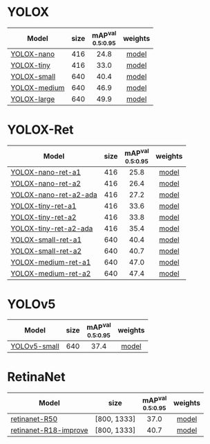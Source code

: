 # YOLOX 
|Model  | size |mAP<sup>val<br>0.5:0.95 | weights |
| ------|:---: | :---:                  | :---:   |
|[YOLOX-nano](https://github.com/ModelTC/EOD/blob/main/configs/det/yolox/yolox_nano.yaml)|416  |24.8 | [model](https://github.com/ModelTC/EOD/releases/download/0.0.1/yolox_nano.pth) |
|[YOLOX-tiny](https://github.com/ModelTC/EOD/blob/main/configs/det/yolox/yolox_tiny.yaml)    |416  |33.0 | [model](https://github.com/ModelTC/EOD/releases/download/0.0.1/yolox_tiny.pth) |
|[YOLOX-small](https://github.com/ModelTC/EOD/blob/main/configs/det/yolox/yolox_small.yaml)   |640  |40.4 | [model](https://github.com/ModelTC/EOD/releases/download/0.0.1/yolox_small.pth) |
|[YOLOX-medium](https://github.com/ModelTC/EOD/blob/main/configs/det/yolox/yolox_medium.yaml)  |640  |46.9 | [model](https://github.com/ModelTC/EOD/releases/download/0.0.1/yolox_medium.pth) |
|[YOLOX-large](https://github.com/ModelTC/EOD/blob/main/configs/det/yolox/yolox_large.yaml)   |640  |49.9 | [model](https://github.com/ModelTC/EOD/releases/download/0.0.1/yolox_large.pth) |


# YOLOX-Ret
|Model  | size |mAP<sup>val<br>0.5:0.95 | weights |
| ------|:---: | :---:                  | :---:   |
|[YOLOX-nano-ret-a1](https://github.com/ModelTC/EOD/blob/main/configs/det/retiannet/yolox_n_ret_a1_comloc.yaml)|416  |25.8 | [model](https://github.com/ModelTC/EOD/releases/download/0.1.0/yolox_n_ret_a1.pth) |
|[YOLOX-nano-ret-a2](https://github.com/ModelTC/EOD/blob/main/configs/det/retiannet/yolox_n_ret_a2_comloc.yaml)|416  |26.4 | [model](https://github.com/ModelTC/EOD/releases/download/0.1.0/yolox_n_ret_a2.pth) |
|[YOLOX-nano-ret-a2-ada](https://github.com/ModelTC/EOD/blob/main/configs/det/retinanet/yolox_n_ret_a1_comloc_ada.yaml)|416  |27.2 | [model](https://github.com/ModelTC/EOD/releases/download/0.1.0/yolox_n_ret_a2_ada.pth) |
|[YOLOX-tiny-ret-a1](https://github.com/ModelTC/EOD/blob/main/configs/det/retinanet/yolox_t_ret_a1_comloc.yaml)    |416  |33.6 | [model](https://github.com/ModelTC/EOD/releases/download/0.1.0/yolox_t_ret_a1.pth) |
|[YOLOX-tiny-ret-a2](https://github.com/ModelTC/EOD/blob/main/configs/det/retinanet/yolox_t_ret_a2_comloc.yaml)    |416  |33.8 | [model](https://github.com/ModelTC/EOD/releases/download/0.1.0/yolox_t_ret_a2.pth) |
|[YOLOX-tiny-ret-a2-ada](https://github.com/ModelTC/EOD/blob/main/configs/det/retinanet/yolox_t_ret_a2_comloc_ada.yaml)    |416  |35.4 | [model](https://github.com/ModelTC/EOD/releases/download/0.1.0/yolox_t_ret_a2_ada.pth) |
|[YOLOX-small-ret-a1](https://github.com/ModelTC/EOD/blob/main/configs/det/retinanet/yolox_s_ret_a1_comloc.yaml)   |640  |40.4 | [model](https://github.com/ModelTC/EOD/releases/download/0.1.0/yolox_s_ret_a1.pth) |
|[YOLOX-small-ret-a2](https://github.com/ModelTC/EOD/blob/main/configs/det/retinanet/yolox_s_ret_a2_comloc.yaml)   |640  |40.7 | [model](https://github.com/ModelTC/EOD/releases/download/0.1.0/yolox_s_ret_a2.pth) |
|[YOLOX-medium-ret-a1](https://github.com/ModelTC/EOD/blob/main/configs/det/retinanet/yolox_m_ret_a1_comloc.yaml)  |640  |47.0 | [model](https://github.com/ModelTC/EOD/releases/download/0.1.0/yolox_m_ret_a1.pth) |
|[YOLOX-medium-ret-a2](https://github.com/ModelTC/EOD/blob/main/configs/det/retinanet/yolox_m_ret_a2_comloc.yaml)  |640  |47.4 | [model](https://github.com/ModelTC/EOD/releases/download/0.1.0/yolox_m_ret_a2.pth) |


# YOLOv5
|Model  | size |mAP<sup>val<br>0.5:0.95 | weights |
| ------|:---: | :---:                  | :---:   |
|[YOLOv5-small](https://github.com/ModelTC/EOD/blob/main/configs/det/yolov5/yolov5_small_silu.yaml)|640  |37.4 | [model](https://github.com/ModelTC/EOD/releases/download/0.0.1/yolov5_small.pth) |

# RetinaNet
|Model  | size |mAP<sup>val<br>0.5:0.95 | weights |
| ------|:---: | :---:                  | :---:   |
|[retinanet-R50](https://github.com/ModelTC/EOD/blob/main/configs/det/retinanet/retinanet-r50_1x.yaml)    |[800, 1333]  |37.0 | [model](https://github.com/ModelTC/EOD/releases/download/0.0.1/retinanet_r50.pth) |
|[retinanet-R18-improve](https://github.com/ModelTC/EOD/blob/main/det/configs/retinanet/retinanet-r18-improve.yaml)    |[800, 1333]  |40.7 | [model](https://github.com/ModelTC/EOD/releases/download/0.0.1/retinanet_r18.pth) |